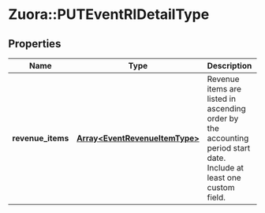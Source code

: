 # Zuora::PUTEventRIDetailType

## Properties
Name | Type | Description | Notes
------------ | ------------- | ------------- | -------------
**revenue_items** | [**Array&lt;EventRevenueItemType&gt;**](EventRevenueItemType.md) | Revenue items are listed in ascending order by the accounting period start date.  Include at least one custom field.  | 


